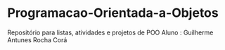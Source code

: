 # Programacao-Orientada-a-Objetos
Repositório para listas, atividades e projetos de POO
Aluno : Guilherme Antunes Rocha Corá
